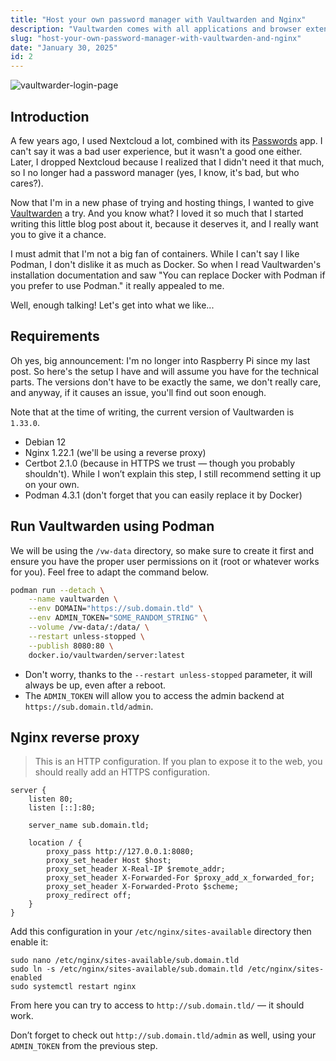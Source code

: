 ```yaml
---
title: "Host your own password manager with Vaultwarden and Nginx"
description: "Vaultwarden comes with all applications and browser extensions you need, it's simple to install, so why not just using it?"
slug: "host-your-own-password-manager-with-vaultwarden-and-nginx"
date: "January 30, 2025"
id: 2
---
```


![vaultwarder-login-page](/images/vaultwarder-login-page.png)

## Introduction

A few years ago, I used Nextcloud a lot, combined with its [Passwords](https://apps.nextcloud.com/apps/passwords) app. I can't say it was a bad user experience, but it wasn't a good one either. Later, I dropped Nextcloud because I realized that I didn't need it that much, so I no longer had a password manager (yes, I know, it's bad, but who cares?).

Now that I'm in a new phase of trying and hosting things, I wanted to give [Vaultwarden](https://github.com/dani-garcia/vaultwarden) a try. And you know what? I loved it so much that I started writing this little blog post about it, because it deserves it, and I really want you to give it a chance.

I must admit that I'm not a big fan of containers. While I can't say I like Podman, I don't dislike it as much as Docker. So when I read Vaultwarden's installation documentation and saw "You can replace Docker with Podman if you prefer to use Podman." it really appealed to me.

Well, enough talking! Let's get into what we like...

## Requirements

Oh yes, big announcement: I'm no longer into Raspberry Pi since my last post. So here's the setup I have and will assume you have for the technical parts. The versions don't have to be exactly the same, we don't really care, and anyway, if it causes an issue, you'll find out soon enough.

Note that at the time of writing, the current version of Vaultwarden is `1.33.0`.

- Debian 12
- Nginx 1.22.1 (we'll be using a reverse proxy)
- Certbot 2.1.0 (because in HTTPS we trust — though you probably shouldn't). While I won’t explain this step, I still recommend setting it up on your own.
- Podman 4.3.1 (don't forget that you can easily replace it by Docker)

## Run Vaultwarden using Podman

We will be using the `/vw-data` directory, so make sure to create it first and ensure you have the proper user permissions on it (root or whatever works for you). Feel free to adapt the command below.

```bash
podman run --detach \
    --name vaultwarden \
    --env DOMAIN="https://sub.domain.tld" \
    --env ADMIN_TOKEN="SOME_RANDOM_STRING" \
    --volume /vw-data/:/data/ \
    --restart unless-stopped \
    --publish 8080:80 \
    docker.io/vaultwarden/server:latest
```

- Don't worry, thanks to the `--restart unless-stopped` parameter, it will always be up, even after a reboot.
- The `ADMIN_TOKEN` will allow you to access the admin backend at `https://sub.domain.tld/admin`.

## Nginx reverse proxy

> This is an HTTP configuration. If you plan to expose it to the web, you should really add an HTTPS configuration.

```
server {
    listen 80;
    listen [::]:80;
    
    server_name sub.domain.tld;

    location / {
        proxy_pass http://127.0.0.1:8080;
        proxy_set_header Host $host;
        proxy_set_header X-Real-IP $remote_addr;
        proxy_set_header X-Forwarded-For $proxy_add_x_forwarded_for;
        proxy_set_header X-Forwarded-Proto $scheme;
        proxy_redirect off;
    }
}
```

Add this configuration in your `/etc/nginx/sites-available` directory then enable it:

```
sudo nano /etc/nginx/sites-available/sub.domain.tld
sudo ln -s /etc/nginx/sites-available/sub.domain.tld /etc/nginx/sites-enabled
sudo systemctl restart nginx
```

From here you can try to access to `http://sub.domain.tld/` — it should work.

Don’t forget to check out `http://sub.domain.tld/admin` as well, using your `ADMIN_TOKEN` from the previous step.
